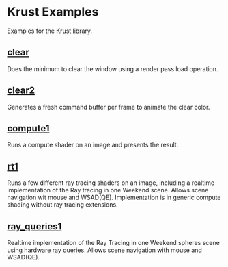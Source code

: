 Krust Examples
==============

Examples for the Krust library.

[clear](clear)
-----
Does the minimum to clear the window using a render pass load operation.

[clear2](clear2)
------
Generates a fresh command buffer per frame to animate the clear color.

[compute1](compute1)
--------
Runs a compute shader on an image and presents the result.

[rt1](rt1)
---
Runs a few different ray tracing shaders on an image, including a realtime
implementation of the Ray tracing in one Weekend scene.
Allows scene navigation wit mouse and WSAD(QE).
Implementation is in generic compute shading without ray tracing extensions.

[ray_queries1](ray_queries1)
------------
Realtime implementation of the Ray Tracing in one Weekend spheres scene using
hardware ray queries.
Allows scene navigation with mouse and WSAD(QE).